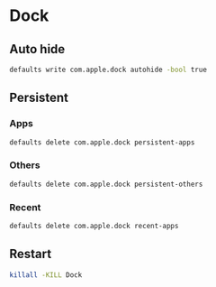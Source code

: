 # Dock

## Auto hide

```sh
defaults write com.apple.dock autohide -bool true
```

## Persistent

### Apps

```sh
defaults delete com.apple.dock persistent-apps
```

### Others

```sh
defaults delete com.apple.dock persistent-others
```

### Recent

```sh
defaults delete com.apple.dock recent-apps
```

## Restart

```sh
killall -KILL Dock
```

<!--
killall -HUP Dock
-->
